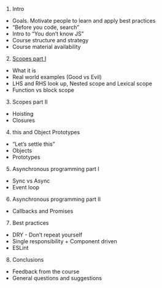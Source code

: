 1. Intro
 * Goals. Motivate people to learn and apply best practices
 * “Before you code, search”
 * Intro to “You don’t know JS”
 * Course structure and strategy
 * Course material availability
 
2. [Scopes part I](http://172.25.1.187/learn-peer-to-peer/watch-your-language/wikis/scopes)
 * What it is
 * Real world examples (Good vs Evil)
 * LHS and RHS look up, Nested scope and Lexical scope
 * Function vs block scope
 
3. Scopes part II
 * Hoisting
 * Closures
 
4. this and Object Prototypes
 * “Let’s settle this”
 * Objects
 * Prototypes
            	
5. Asynchronous programming part I
 * Sync vs Async
 * Event loop
 
6. Asynchronous programming part II
 * Callbacks and Promises

7. Best practices
 * DRY - Don’t repeat yourself
 * Single responsibility + Component driven
 * ESLint
 
8. Conclusions
 * Feedback from the course
 * General questions and suggestions

